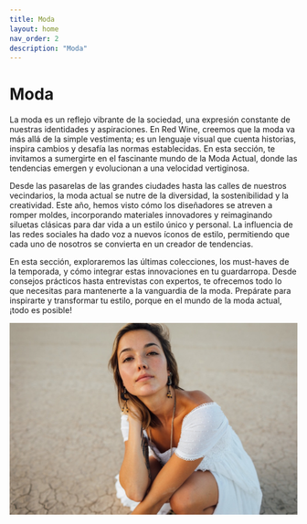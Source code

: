 ```yaml
---
title: Moda
layout: home
nav_order: 2
description: "Moda"
---
```

# Moda #
La moda es un reflejo vibrante de la sociedad, una expresión constante de nuestras identidades y aspiraciones. En Red Wine, creemos que la moda va más allá de la simple vestimenta; es un lenguaje visual que cuenta historias, inspira cambios y desafía las normas establecidas. En esta sección, te invitamos a sumergirte en el fascinante mundo de la Moda Actual, donde las tendencias emergen y evolucionan a una velocidad vertiginosa.

Desde las pasarelas de las grandes ciudades hasta las calles de nuestros vecindarios, la moda actual se nutre de la diversidad, la sostenibilidad y la creatividad. Este año, hemos visto cómo los diseñadores se atreven a romper moldes, incorporando materiales innovadores y reimaginando siluetas clásicas para dar vida a un estilo único y personal. La influencia de las redes sociales ha dado voz a nuevos íconos de estilo, permitiendo que cada uno de nosotros se convierta en un creador de tendencias.

En esta sección, exploraremos las últimas colecciones, los must-haves de la temporada, y cómo integrar estas innovaciones en tu guardarropa. Desde consejos prácticos hasta entrevistas con expertos, te ofrecemos todo lo que necesitas para mantenerte a la vanguardia de la moda. Prepárate para inspirarte y transformar tu estilo, porque en el mundo de la moda actual, ¡todo es posible!
  
![Anna Karine](https://github.com/ainaramc/ainaramc.github.io/blob/main/woman-1868523_1280.jpg?raw=true)
